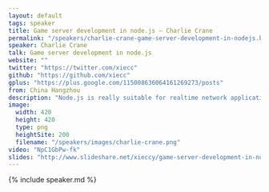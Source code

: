 ```yaml
---
layout: default
tags: speaker
title: Game server development in node.js – Charlie Crane
permalink: "/speakers/charlie-crane-game-server-development-in-nodejs.html"
speaker: Charlie Crane
talk: Game server development in node.js
website: ""
twitter: "https://twitter.com/xiecc"
github: "https://github.com/xiecc"
gplus: "https://plus.google.com/115008636064161269273/posts"
from: China Hangzhou
description: "Node.js is really suitable for realtime network application, and game server is a typical one.  However, game server technology is not as open as other technology, there is almost no open source framework and standard about it. Pomelo framework is a fast, scalable, distributed game server framework for node.js, which we open sourced 6 months ago and gained a lot of attention. We believe it's going to change the whole industry of network game. \nThis topic is about the design of pomelo framework(abstract, scalability, performance etc.), and how to develop game server with it. "
image:
  width: 420
  height: 420
  type: png
  heightSite: 200
  filename: "/speakers/images/charlie-crane.png"
video: "NpC1GbPw-fk"
slides: "http://www.slideshare.net/xieccy/game-server-development-in-nodejs-in-jsconf-eu"
---
```


{% include speaker.md %}
